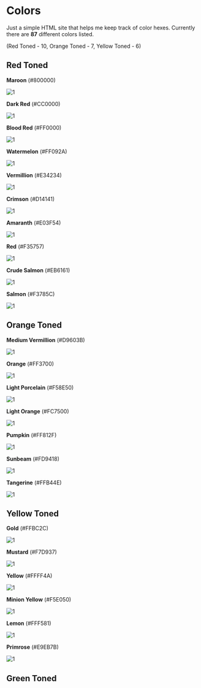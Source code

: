 # Colors

Just a simple HTML site that helps me keep track of color hexes. Currently there are **87** different colors listed.

(Red Toned - 10, Orange Toned - 7, Yellow Toned - 6)


## Red Toned
**Maroon** (#800000)

![1](https://dummyimage.com/130x130/800000/800000) 

**Dark Red** (#CC0000)

![1](https://dummyimage.com/130x130/cc0000/cc0000)

**Blood Red** (#FF0000)

![1](https://dummyimage.com/130x130/ff0000/ff0000)

**Watermelon** (#FF092A)

![1](https://dummyimage.com/130x130/ff092a/ff092a)

**Vermillion** (#E34234)

![1](https://dummyimage.com/130x130/e34234/e34234)

**Crimson** (#D14141)

![1](https://dummyimage.com/130x130/d14141/d14141)

**Amaranth** (#E03F54)

![1](https://dummyimage.com/130x130/e03f54/e03f54)

**Red** (#F35757)

![1](https://dummyimage.com/130x130/f35757/f35757)

**Crude Salmon** (#EB6161)

![1](https://dummyimage.com/130x130/eb6161/eb6161)

**Salmon** (#F3785C)

![1](https://dummyimage.com/130x130/f3785c/f3785c)


## Orange Toned

**Medium Vermillion** (#D9603B)

![1](https://dummyimage.com/130x130/d9603b/d9603b)

**Orange** (#FF3700)

![1](https://dummyimage.com/130x130/ff3700/ff3700)

**Light Porcelain** (#F58E50)

![1](https://dummyimage.com/130x130/f58e50/f58e50)

**Light Orange** (#FC7500)

![1](https://dummyimage.com/130x130/fc7500/fc7500)

**Pumpkin** (#FF812F)

![1](https://dummyimage.com/130x130/ff812f/ff812f)

**Sunbeam** (#FD9418)

![1](https://dummyimage.com/130x130/fd9418/fd9418)

**Tangerine** (#FFB44E)

![1](https://dummyimage.com/130x130/ffb44e/ffb44e)


## Yellow Toned

**Gold** (#FFBC2C)

![1](https://dummyimage.com/130x130/ffbc2c/ffbc2c)

**Mustard** (#F7D937)

![1](https://dummyimage.com/130x130/f7d937/f7d937)

**Yellow** (#FFFF4A)

![1](https://dummyimage.com/130x130/ffff4a/ffff4a)

**Minion Yellow** (#F5E050)

![1](https://dummyimage.com/130x130/f5e050/f5e050)

**Lemon** (#FFF581)

![1](https://dummyimage.com/130x130/fff581/fff581)

**Primrose** (#E9EB7B)

![1](https://dummyimage.com/130x130/e9eb7b/e9eb7b)

## Green Toned





